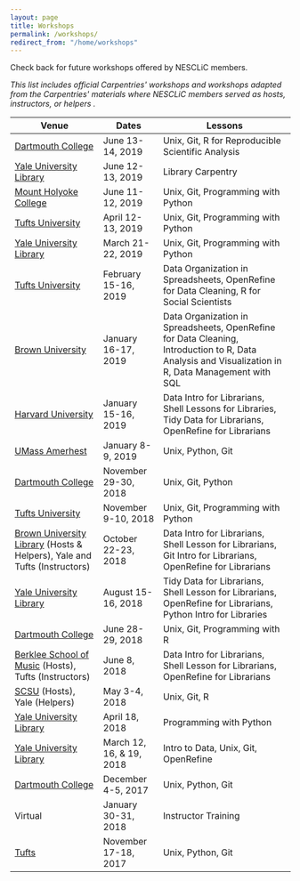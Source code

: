 ```yaml
---
layout: page
title: Workshops
permalink: /workshops/
redirect_from: "/home/workshops"
---
```

Check back for future workshops offered by NESCLiC members. 
<p><em>This list includes official Carpentries' workshops and workshops adapted from the Carpentries' materials where NESCLiC members served as hosts, instructors, or helpers .</em></p>

Venue | Dates | Lessons
---|---|---
[Dartmouth College](https://nesclic.github.io/2019-06-13-dartmouth/) | June 13-14, 2019 | Unix, Git, R for Reproducible Scientific Analysis
[Yale University Library](https://github.com/NESCLiC/2019-06-12-Yale) | June 12-13, 2019 | Library Carpentry
[Mount Holyoke College](https://nesclic.github.io/2019-06-11-Mount-Holyoke/) | June 11-12, 2019 | Unix, Git, Programming with Python
[Tufts University](https://nesclic.github.io/2019-04-12-tufts) | April 12-13, 2019 | Unix, Git, Programming with Python
[Yale University Library](https://nesclic.github.io/2019-03-21-Yale/) | March 21-22, 2019 | Unix, Git, Programming with Python
[Tufts University](https://nesclic.github.io/2019-02-15-tufts) | February 15-16, 2019 | Data Organization in Spreadsheets, OpenRefine for Data Cleaning, R for Social Scientists
[Brown University](https://nesclic.github.io/2019-01-16-BrownUniversity) | January 16-17, 2019 | Data Organization in Spreadsheets, OpenRefine for Data Cleaning, Introduction to R, Data Analysis and Visualization in R, Data Management with SQL
[Harvard University](https://nesclic.github.io/2019-01-15-harvard) | January 15-16, 2019 | Data Intro for Librarians, Shell Lessons for Libraries, Tidy Data for Librarians, OpenRefine for Librarians
[UMass Amerhest](https://nesclic.github.io/2019-01-08-umass/) | January 8-9, 2019 | Unix, Python, Git
[Dartmouth College](https://nesclic.github.io/2018-11-29-dartmouth/) | November 29-30, 2018 | Unix, Git, Python
[Tufts University](https://nesclic.github.io/2018-11-09-tufts/) | November 9-10, 2018 | Unix, Git, Programming with Python
[Brown University Library](https://nesclic.github.io/2018-10-22-NEASIST-Brown/) (Hosts & Helpers), Yale and Tufts (Instructors) | October 22-23, 2018 | Data Intro for Librarians, Shell Lesson for Librarians, Git Intro for Librarians, OpenRefine for Librarians
[Yale University Library](https://nesclic.github.io/2018-08-15-YUL/) | August 15-16, 2018 | Tidy Data for Librarians, Shell Lesson for Librarians, OpenRefine for Librarians, Python Intro for Libraries
[Dartmouth College](https://nesclic.github.io/2018-06-28-Dartmouth/) | June 28-29, 2018 | Unix, Git, Programming with R
[Berklee School of Music](https://nesclic.github.io/2018-06-08-berklee/) (Hosts), Tufts (Instructors) | June 8, 2018 | Data Intro for Librarians, Shell Lesson for Librarians, OpenRefine for Librarians
[SCSU](https://bpteague.github.io/2018-05-03-scsu/) (Hosts), Yale (Helpers)| May 3-4, 2018 | Unix, Git, R
[Yale University Library](https://nesclic.github.io/2018-04-18-YUL/) | April 18, 2018 | Programming with Python
[Yale University Library](https://yaledhlab.github.io/2018-03-12-YUL/) | March 12, 16, & 19, 2018 | Intro to Data, Unix, Git, OpenRefine
[Dartmouth College](https://nesclic.github.io/2017-12-04-dartmouth/) | December 4-5, 2017 | Unix, Python, Git
Virtual | January 30-31, 2018 | Instructor Training
[Tufts](https://nesclic.github.io/2017-11-17-tufts/)|November 17-18, 2017| Unix, Python, Git
